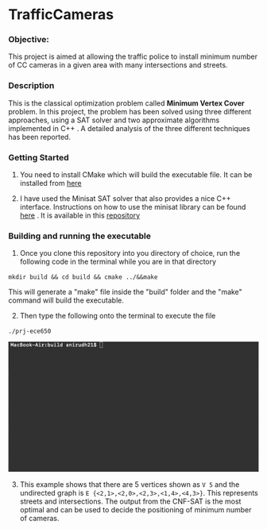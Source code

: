 # TrafficCameras
### Objective:

This project is aimed at allowing the traffic police to install minimum number of CC cameras in a given area with many intersections and streets. 

### Description

This is the classical optimization problem called <b>Minimum Vertex Cover</b> problem. In this project, the problem has been solved using three different approaches, using a SAT solver and two approximate algorithms implemented in C++ . A detailed analysis of the three different techniques has been reported.

### Getting Started

1. You need to install CMake which will build the executable file. It can be installed from [here](https://cmake.org/install/)

2. I have used the Minisat SAT solver that also provides a nice C++ interface. Instructions on how to use the minisat library can be found [here](https://codingnest.com/modern-sat-solvers-fast-neat-underused-part-1-of-n/) . It is available in this [repository](https://github.com/agurfinkel/minisat) 

### Building and running the executable
 1. Once you clone this repository into you directory of choice, run the following code in the terminal while you are in that directory
 
 ````
 mkdir build && cd build && cmake ../&&make
 ````
 
 This will generate a "make" file inside the "build" folder and the "make" command will build the executable.
 
 2. Then type the following onto the terminal to execute the file
 
 
````
./prj-ece650
````

![](samplerun.gif)


3. This example shows that there are 5 vertices shown as `V 5` and the undirected graph is `E {<2,1>,<2,0>,<2,3>,<1,4>,<4,3>}`. This represents streets and intersections. The output from the CNF-SAT is the most optimal and can be used to decide the positioning of minimum number of cameras.
